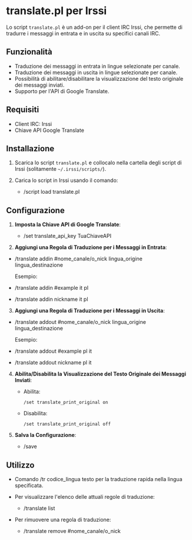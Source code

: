 # translate.pl per Irssi

Lo script `translate.pl` è un add-on per il client IRC Irssi, che permette di tradurre i messaggi in entrata e in uscita su specifici canali IRC.

## Funzionalità

- Traduzione dei messaggi in entrata in lingue selezionate per canale.
- Traduzione dei messaggi in uscita in lingue selezionate per canale.
- Possibilità di abilitare/disabilitare la visualizzazione del testo originale dei messaggi inviati.
- Supporto per l'API di Google Translate.

## Requisiti

- Client IRC: Irssi
- Chiave API Google Translate

## Installazione

1. Scarica lo script `translate.pl` e collocalo nella cartella degli script di Irssi (solitamente `~/.irssi/scripts/`).
2. Carica lo script in Irssi usando il comando:

	- /script load translate.pl


## Configurazione

1. **Imposta la Chiave API di Google Translate**:

	- /set translate_api_key TuaChiaveAPI


2. **Aggiungi una Regola di Traduzione per i Messaggi in Entrata**:

- /translate addin #nome_canale/o_nick lingua_origine lingua_destinazione

	Esempio:

- /translate addin #example it pl
- /translate addin nickname it pl


3. **Aggiungi una Regola di Traduzione per i Messaggi in Uscita**:

- /translate addout #nome_canale/o_nick lingua_origine lingua_destinazione

	Esempio:

- /translate addout #example pl it
- /translate addout nickname pl it


4. **Abilita/Disabilita la Visualizzazione del Testo Originale dei Messaggi Inviati**:

	- Abilita:
	  ```
	  /set translate_print_original on
	  ```
	- Disabilita:
	  ```
	  /set translate_print_original off
	  ```

5. **Salva la Configurazione**:

	- /save


## Utilizzo
- Comando /tr codice_lingua testo per la traduzione rapida nella lingua specificata.
- Per visualizzare l'elenco delle attuali regole di traduzione:
	- /translate list

- Per rimuovere una regola di traduzione:
	- /translate remove #nome_canale/o_nick
